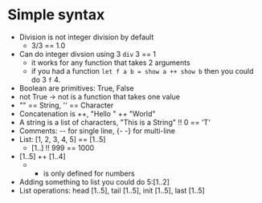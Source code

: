 # Simple syntax

- Division is not integer division by default
	- 3/3 == 1.0
- Can do integer divsion using 3 `div` 3 == 1
	- it works for any function that takes 2 arguments
	- if you had a function `let f a b = show a ++ show b` then you could do 3 `f` 4.
- Boolean are primitives: True, False
- not True -> not is a function that takes one value
- "" == String, '' == Character
- Concatenation is ++, "Hello " ++ "World"
- A string is a list of characters, "This is a String" !! 0 == 'T'
- Comments: -- for single line, {- -} for multi-line
- List: [1, 2, 3, 4, 5] == [1..5]
	- [1..] !! 999 == 1000
- [1..5] ++ [1..4]
	- + is only defined for numbers
- Adding something to list you could do 5:[1..2]
- List operations: head [1..5], tail [1..5], init [1..5], last [1..5]